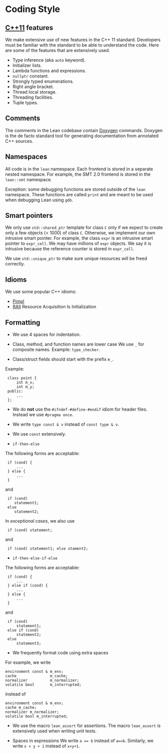 Coding Style
============

[C++11](http://en.wikipedia.org/wiki/C%2B%2B11) features
--------------------------------------------------------

We make extensive use of new features in the C++ 11 standard.
Developers must be familiar with the standard to be able to understand
the code.
Here are some of the features that are extensively used.

- Type inference (aka `auto` keyword).
- Initializer lists.
- Lambda functions and expressions.
- `nullptr` constant.
- Strongly typed enumerations.
- Right angle bracket.
- Thread local storage.
- Threading facilities.
- Tuple types.

Comments
--------

The comments in the Lean codebase contain
[Doxygen](http://www.stack.nl/~dimitri/doxygen/) commands.
Doxygen is the de facto standard tool for generating documentation from
annotated C++ sources.

Namespaces
----------

All code is in the `lean` namespace. Each frontend is stored in a
separate nested namespace. For example, the SMT 2.0 frontend is stored
in the `lean::smt` namespace.

Exception: some debugging functions are stored outside of the `lean`
namespace. These functions are called `print` and are meant to be used
when debugging Lean using `gdb`.

Smart pointers
--------------

We only use `std::shared_ptr` template for class `C` only if we expect
to create only a few objects (< 1000) of class `C`. Otherwise, we
implement our own intrusive smart pointer. For example, the class
`expr` is an intrusive smart pointer to `expr_cell`. We may have
millions of `expr` objects. We say it is intrusive because the
reference counter is stored in `expr_cell`.

We use `std::unique_ptr` to make sure unique resources will be freed
correctly.

Idioms
------

We use some popular C++ idioms:

- [Pimpl](http://c2.com/cgi/wiki?PimplIdiom)
- [RAII](http://en.wikipedia.org/wiki/Resource_Acquisition_Is_Initialization) Resource Acquisition Is Initialization

Formatting
----------

* We use 4 spaces for indentation.

* Class, method, and function names are lower case
We use `_` for composite names. Example: `type_checker`.

* Class/struct fields should start with the prefix `m_`.

Example:

     class point {
         int m_x;
         int m_y;
     public:
         ...
     };

* We do **not** use the `#ifndef-#define-#endif` idiom for header files.
Instead we use `#pragma once`.

* We write `type const & v` instead of `const type & v`.

* We use `const` extensively.

* `if-then-else`

The following forms are acceptable:

     if (cond) {
         ...
     } else {
         ...
     }

and

     if (cond)
        statement1;
     else
        statement2;

In *exceptional cases*, we also use

     if (cond) statement;

and

     if (cond) statement1; else stament2;

* `if-then-else-if-else`

The following forms are acceptable:

     if (cond) {
         ...
     } else if (cond) {
         ...
     } else {
         ...
     }

and

     if (cond)
         statement1;
     else if (cond)
         statement2;
     else
         statement3;

* We frequently format code using extra spaces

For example, we write

    environment const & m_env;
    cache               m_cache;
    normalizer          m_normalizer;
    volatile bool       m_interrupted;

instead of

    environment const & m_env;
    cache m_cache;
    normalizer m_normalizer;
    volatile bool m_interrupted;

* We use the macro `lean_assert` for assertions.
The macro `lean_assert` is extensively used when writing unit tests.

* Spaces in expressions
We write `a == b` instead of `a==b`.
Similarly, we write `x < y + 1` instead of `x<y+1`.



